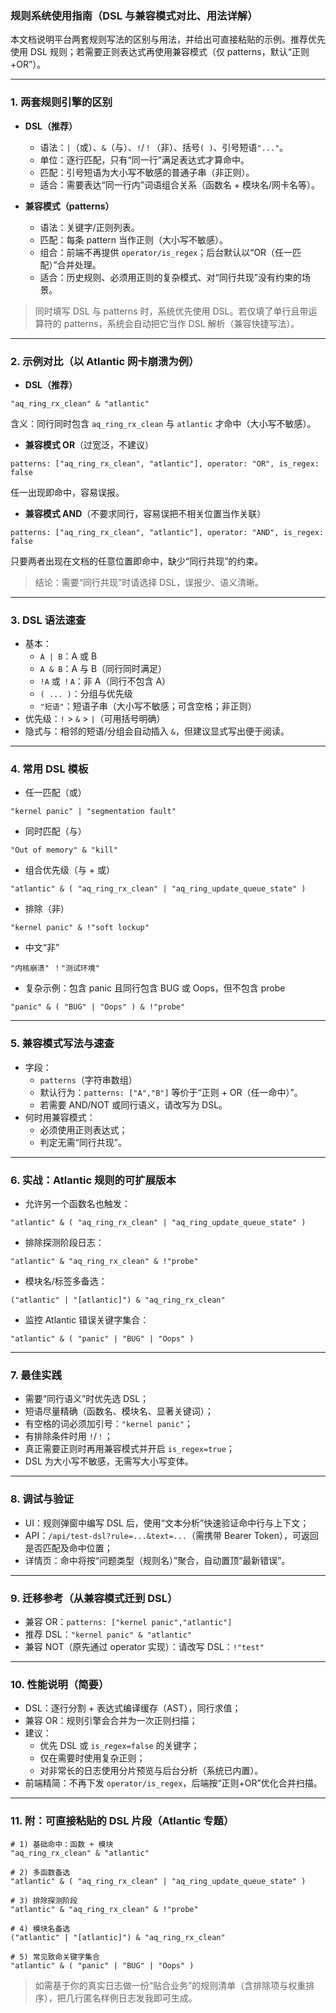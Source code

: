 ### 规则系统使用指南（DSL 与兼容模式对比、用法详解）

本文档说明平台两套规则写法的区别与用法，并给出可直接粘贴的示例。推荐优先使用 DSL 规则；若需要正则表达式再使用兼容模式（仅 patterns，默认“正则+OR”）。

---

### 1. 两套规则引擎的区别
- **DSL（推荐）**
  - 语法：`|`（或）、`&`（与）、`!`/`！`（非）、括号`( )`、引号短语`"..."`。
  - 单位：逐行匹配，只有“同一行”满足表达式才算命中。
  - 匹配：引号短语为大小写不敏感的普通子串（非正则）。
  - 适合：需要表达“同一行内”词语组合关系（函数名 + 模块名/网卡名等）。

- **兼容模式（patterns）**
  - 语法：关键字/正则列表。
  - 匹配：每条 pattern 当作正则（大小写不敏感）。
  - 组合：前端不再提供 `operator/is_regex`；后台默认以“OR（任一匹配）”合并处理。
  - 适合：历史规则、必须用正则的复杂模式、对“同行共现”没有约束的场景。

> 同时填写 DSL 与 patterns 时，系统优先使用 DSL。若仅填了单行且带运算符的 patterns，系统会自动把它当作 DSL 解析（兼容快捷写法）。

---

### 2. 示例对比（以 Atlantic 网卡崩溃为例）
- **DSL（推荐）**
```
"aq_ring_rx_clean" & "atlantic"
```
含义：同行同时包含 `aq_ring_rx_clean` 与 `atlantic` 才命中（大小写不敏感）。

- **兼容模式 OR**（过宽泛，不建议）
```
patterns: ["aq_ring_rx_clean", "atlantic"], operator: "OR", is_regex: false
```
任一出现即命中，容易误报。

- **兼容模式 AND**（不要求同行，容易误把不相关位置当作关联）
```
patterns: ["aq_ring_rx_clean", "atlantic"], operator: "AND", is_regex: false
```
只要两者出现在文档的任意位置即命中，缺少“同行共现”的约束。

> 结论：需要“同行共现”时请选择 DSL，误报少、语义清晰。

---

### 3. DSL 语法速查
- 基本：
  - `A | B`：A 或 B
  - `A & B`：A 与 B（同行同时满足）
  - `!A` 或 `！A`：非 A（同行不包含 A）
  - `( ... )`：分组与优先级
  - `"短语"`：短语子串（大小写不敏感；可含空格；非正则）
- 优先级：`!` > `&` > `|`（可用括号明确）
- 隐式与：相邻的短语/分组会自动插入 `&`，但建议显式写出便于阅读。

---

### 4. 常用 DSL 模板
- 任一匹配（或）
```
"kernel panic" | "segmentation fault"
```
- 同时匹配（与）
```
"Out of memory" & "kill"
```
- 组合优先级（与 + 或）
```
"atlantic" & ( "aq_ring_rx_clean" | "aq_ring_update_queue_state" )
```
- 排除（非）
```
"kernel panic" & !"soft lockup"
```
- 中文“非”
```
"内核崩溃" ！"测试环境"
```
- 复杂示例：包含 panic 且同行包含 BUG 或 Oops，但不包含 probe
```
"panic" & ( "BUG" | "Oops" ) & !"probe"
```

---

### 5. 兼容模式写法与速查
- 字段：
  - `patterns`（字符串数组）
  - 默认行为：`patterns: ["A","B"]` 等价于“正则 + OR（任一命中）”。
  - 若需要 AND/NOT 或同行语义，请改写为 DSL。
- 何时用兼容模式：
  - 必须使用正则表达式；
  - 判定无需“同行共现”。

---

### 6. 实战：Atlantic 规则的可扩展版本
- 允许另一个函数名也触发：
```
"atlantic" & ( "aq_ring_rx_clean" | "aq_ring_update_queue_state" )
```
- 排除探测阶段日志：
```
"atlantic" & "aq_ring_rx_clean" & !"probe"
```
- 模块名/标签多备选：
```
("atlantic" | "[atlantic]") & "aq_ring_rx_clean"
```
- 监控 Atlantic 错误关键字集合：
```
"atlantic" & ( "panic" | "BUG" | "Oops" )
```

---

### 7. 最佳实践
- 需要“同行语义”时优先选 DSL；
- 短语尽量精确（函数名、模块名、显著关键词）；
- 有空格的词必须加引号：`"kernel panic"`；
- 有排除条件时用 `!`/`！`；
- 真正需要正则时再用兼容模式并开启 `is_regex=true`；
- DSL 为大小写不敏感，无需写大小写变体。

---

### 8. 调试与验证
- UI：规则弹窗中编写 DSL 后，使用“文本分析”快速验证命中行与上下文；
- API：`/api/test-dsl?rule=...&text=...`（需携带 Bearer Token），可返回是否匹配及命中位置；
- 详情页：命中将按“问题类型（规则名）”聚合，自动置顶“最新错误”。

---

### 9. 迁移参考（从兼容模式迁到 DSL）
- 兼容 OR：`patterns: ["kernel panic","atlantic"]`
- 推荐 DSL：`"kernel panic" & "atlantic"`
- 兼容 NOT（原先通过 operator 实现）：请改写 DSL：`!"test"`

---

### 10. 性能说明（简要）
- DSL：逐行分割 + 表达式编译缓存（AST），同行求值；
- 兼容 OR：规则引擎会合并为一次正则扫描；
- 建议：
  - 优先 DSL 或 `is_regex=false` 的关键字；
  - 仅在需要时使用复杂正则；
  - 对非常长的日志使用分片预览与后台分析（系统已内置）。
- 前端精简：不再下发 `operator/is_regex`，后端按“正则+OR”优化合并扫描。

---

### 11. 附：可直接粘贴的 DSL 片段（Atlantic 专题）
```
# 1) 基础命中：函数 + 模块
"aq_ring_rx_clean" & "atlantic"

# 2) 多函数备选
"atlantic" & ( "aq_ring_rx_clean" | "aq_ring_update_queue_state" )

# 3) 排除探测阶段
"atlantic" & "aq_ring_rx_clean" & !"probe"

# 4) 模块名备选
("atlantic" | "[atlantic]") & "aq_ring_rx_clean"

# 5) 常见致命关键字集合
"atlantic" & ( "panic" | "BUG" | "Oops" )
```

> 如需基于你的真实日志做一份“贴合业务”的规则清单（含排除项与权重排序），把几行匿名样例日志发我即可生成。 